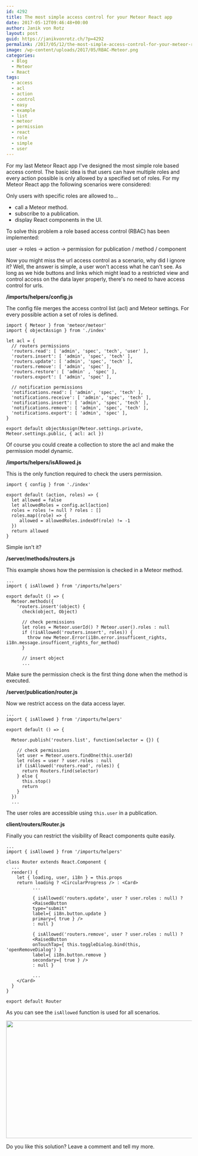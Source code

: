 ```yaml
---
id: 4292
title: The most simple access control for your Meteor React app
date: 2017-05-12T09:46:48+00:00
author: Janik von Rotz
layout: post
guid: https://janikvonrotz.ch/?p=4292
permalink: /2017/05/12/the-most-simple-access-control-for-your-meteor-react-app/
image: /wp-content/uploads/2017/05/RBAC-Meteor.png
categories:
  - Blog
  - Meteor
  - React
tags:
  - access
  - acl
  - action
  - control
  - easy
  - example
  - list
  - meteor
  - permission
  - react
  - role
  - simple
  - user
---
```

For my last Meteor React app I've designed the most simple role based access control. The basic idea is that users can have multiple roles and every action possible is only allowed by a specified set of roles. For my Meteor React app the following scenarios were considered: 
<!--more-->

Only users with specific roles are allowed to...

 * call a Meteor method.
 * subscribe to a publication.
 * display React components in the UI.

To solve this problem a role based access control (RBAC) has been implemented:

user -> roles -> action -> permission for publication / method / component

Now you might miss the url access control as a scenario, why did I ignore it? Well, the answer is simple, a user won't access what he can't see. As long as we hide buttons and links which might lead to a restricted view and control access on the data layer properly, there's no need to have access control for urls.

**/imports/helpers/config.js**

The config file merges the access control list (acl) and Meteor settings. For every possible action a set of roles is defined.

```
import { Meteor } from 'meteor/meteor'
import { objectAssign } from './index'

let acl = {
  // routers permissions
  'routers.read': [ 'admin', 'spec', 'tech', 'user' ],
  'routers.insert': [ 'admin', 'spec', 'tech' ],
  'routers.update': [ 'admin', 'spec', 'tech' ],
  'routers.remove': [ 'admin', 'spec' ],
  'routers.restore': [ 'admin' , 'spec' ],
  'routers.export': [ 'admin', 'spec' ],

  // notification permissions
  'notifications.read': [ 'admin', 'spec', 'tech' ],
  'notifications.receive': [ 'admin', 'spec', 'tech' ],
  'notifications.insert': [ 'admin', 'spec', 'tech' ],
  'notifications.remove': [ 'admin', 'spec', 'tech' ],
  'notifications.export': [ 'admin', 'spec' ],
}

export default objectAssign(Meteor.settings.private, Meteor.settings.public, { acl: acl })
```

Of course you could create a collection to store the acl and make the permission model dynamic.

**/imports/helpers/isAllowed.js**

This is the only function required to check the users permission.

```
import { config } from './index'

export default (action, roles) => {
  let allowed = false
  let allowedRoles = config.acl[action]
  roles = roles != null ? roles : []
  roles.map((role) => {
     allowed = allowedRoles.indexOf(role) != -1
  })
  return allowed
}
```

Simple isn't it?

**/server/methods/routers.js**

This example shows how the permission is checked in a Meteor method.

```
...
import { isAllowed } from '/imports/helpers'

export default () => {
  Meteor.methods({
    'routers.insert'(object) {
      check(object, Object)

      // check permissions
      let roles = Meteor.userId() ? Meteor.user().roles : null
      if (!isAllowed('routers.insert', roles)) {
        throw new Meteor.Error(i18n.error.insufficent_rights, i18n.message.insufficent_rights_for_method)
      }

      // insert object
      ...
```

Make sure the permission check is the first thing done when the method is executed.

**/server/publication/router.js**

Now we restrict access on the data access layer.

```
...
import { isAllowed } from '/imports/helpers'

export default () => {

  Meteor.publish('routers.list', function(selector = {}) {

    // check permissions
    let user = Meteor.users.findOne(this.userId)
    let roles = user ? user.roles : null
    if (isAllowed('routers.read', roles)) {
      return Routers.find(selector)
    } else {
      this.stop()
      return
    }
  })
  ...
```

The user roles are accessible using `this.user` in a publication.

**client/routers/Router.js**

Finally you can restrict the visibility of React components quite easily.

```
...
import { isAllowed } from '/imports/helpers'

class Router extends React.Component {
  ...
  render() {
    let { loading, user, i18n } = this.props
    return loading ? <CircularProgress /> : <Card>
          ...

          { isAllowed('routers.update', user ? user.roles : null) ?
          <RaisedButton
          type="submit"
          label={ i18n.button.update }
          primary={ true } />
          : null }

          { isAllowed('routers.remove', user ? user.roles : null) ?
          <RaisedButton
          onTouchTap={ this.toggleDialog.bind(this, 'openRemoveDialog') }
          label={ i18n.button.remove }
          secondary={ true } />
          : null }

          ...
    </Card>
  }
}

export default Router
```

As you can see the `isAllowed` function is used for all scenarios.

<a href="https://janikvonrotz.ch/wp-content/uploads/2017/05/Meteor-React-component-access-control.gif"><img src="https://janikvonrotz.ch/wp-content/uploads/2017/05/Meteor-React-component-access-control.gif" alt="" width="640" height="319" class="aligncenter size-full wp-image-4297" /></a>

Do you like this solution? Leave a comment and tell my more.

